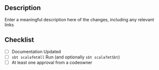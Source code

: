 ## Description
Enter a meaningful description here of the changes, including any relevant links

## Checklist
- [ ] Documentation Updated
- [ ] `sbt scalafmtAll` Run (and optionally `sbt scalafmtSbt`)
- [ ] At least one approval from a codeowner
